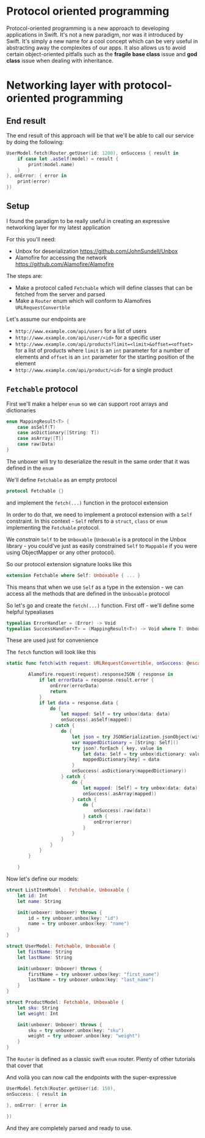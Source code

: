 # Protocol oriented programming

Protocol-oriented programming is a new approach to developing applications in
Swift. It's not a new paradigm, nor was it introduced by Swift. It's simply
a new name for a cool concept which can be very useful in abstracting away
the complexites of our apps. It also allows us to avoid certain object-oriented
pitfalls such as the **fragile base class** issue and **god class** issue when
dealing with inheritance.

# Networking layer with protocol-oriented programming

## End result

The end result of this approach will be that we'll be able to call our service by
doing the following:

```swift
UserModel.fetch(Router.getUser(id: 1200), onSuccess { result in
    if case let .asSelf(model) = result {
        print(model.name)
    }
}, onError: { error in
    print(error)
})
```

## Setup

I found the paradigm to be really useful in creating an expressive networking
layer for my latest application

For this you'll need:

* Unbox for deserialization https://github.com/JohnSundell/Unbox
* Alamofire for accessing the network https://github.com/Alamofire/Alamofire

The steps are:

* Make a protocol called `Fetchable` which will define classes that can be
fetched from the server and parsed
* Make a `Router` enum which will conform to Alamofires `URLRequestConvertble`

Let's assume our endpoints are

* `http://www.example.com/api/users` for a list of users
* `http://www.example.com/api/user/<id>` for a specific user
* `http://www.example.com/api/products?limit=<limit>&offset=<offset>` for a list of products where `limit` is an `int` parameter for a number of elements and `offset` is an `int` parameter for the starting position of the element
* `http://www.example.com/api/product/<id>` for a single product

## `Fetchable` protocol

First we'll make a helper `enum` so we can support root arrays and dictionaries

```swift
enum MappingResult<T> {
    case asSelf(T)
    case asDictionary([String: T])
    case asArray([T])
    case raw(Data)
}
```
The unboxer will try to deserialize the result in the same order that it was defined in the `enum`

We'll define `Fetchable` as an empty protocol

```swift
protocol Fetchable {}
```

and implement the `fetch(...)` function in the protocol extension

In order to do that, we need to implement a protocol extension with a `Self` constraint. In this context - `Self` refers to a `struct`, `class` or `enum` implementing the `Fetchable` protocol.

We *constrain* `Self` to be `Unboxable` (`Unboxable` is a protocol in the Unbox library - you could've just as easily constrained `Self` to `Mappable` if you were using ObjectMapper or any other protocol).

So our protocol extension signature looks like this

```swift
extension Fetchable where Self: Unboxable { ... }
```

This means that when we use `Self` as a type in the extension - we can access
all the methods that are defined in the `Unboxable` protocol

So let's go and create the `fetch(...)` function.
First off - we'll define some helpful typealiases

```swift
typealias ErrorHandler = (Error) -> Void
typealias SuccessHandler<T> = (MappingResult<T>) -> Void where T: Unboxable
```

These are used just for convenience

The `fetch` function will look like this

```swift
static func fetch(with request: URLRequestConvertible, onSuccess: @escaping SuccessHandler<Self>, onError: @escaping ErrorHandler){

        Alamofire.request(request).responseJSON { response in
            if let errorData = response.result.error {
                onError(errorData)
                return
            }
            if let data = response.data {
                do {
                    let mapped: Self = try unbox(data: data)
                    onSuccess(.asSelf(mapped))
                } catch {
                    do {
                        let json = try JSONSerialization.jsonObject(with: data, options: []) as? [String: [String: Any]]
                        var mappedDictionary = [String: Self]()
                        try json?.forEach { key, value in
                            let data: Self = try unbox(dictionary: value)
                            mappedDictionary[key] = data
                        }
                        onSuccess(.asDictionary(mappedDictionary))
                    } catch {
                        do {
                            let mapped: [Self] = try unbox(data: data)
                            onSuccess(.asArray(mapped))
                        } catch {
                            do {
                                onSuccess(.raw(data))
                            } catch {
                                onError(error)
                            }
                        }
                    }
                }
            }
        }

    }
```

Now let's define our models:

```swift
struct ListItemModel : Fetchable, Unboxable {
    let id: Int
    let name: String

    init(unboxer: Unboxer) throws {
        id = try unboxer.unbox(key: "id")
        name = try unboxer.unbox(key: "name")
    }
}

struct UserModel: Fetchable, Unboxable {
    let fistName: String
    let lastName: String

    init(unboxer: Unboxer) throws {
        firstName = try unboxer.unbox(key: "first_name")
        lastName = try unboxer.unbox(key: "last_name")
    }
}

struct ProductModel: Fetchable, Unboxable {
    let sku: String
    let weight: Int

    init(unboxer: Unboxer) throws {
        sku = try unboxer.unbox(key: "sku")
        weight = try unboxer.unbox(key: "weight")
    }
}
```

The `Router` is defined as a classic swift `enum` router. Plenty of other tutorials
that cover that

And voilà you can now call the endpoints with the super-expressive

```swift
UserModel.fetch(Router.getUser(id: 150),
onSuccess: { result in

}, onError: { error in

})
```

And they are completely parsed and ready to use.

